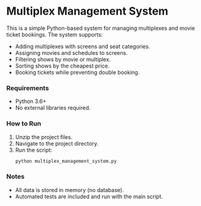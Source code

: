 # Multiplex Management System

This is a simple Python-based system for managing multiplexes and movie ticket bookings. The system supports:

- Adding multiplexes with screens and seat categories.
- Assigning movies and schedules to screens.
- Filtering shows by movie or multiplex.
- Sorting shows by the cheapest price.
- Booking tickets while preventing double booking.

### Requirements
- Python 3.6+
- No external libraries required.

### How to Run
1. Unzip the project files.
2. Navigate to the project directory.
3. Run the script:
   ```bash
   python multiplex_management_system.py
   ```

### Notes
- All data is stored in memory (no database).
- Automated tests are included and run with the main script.
